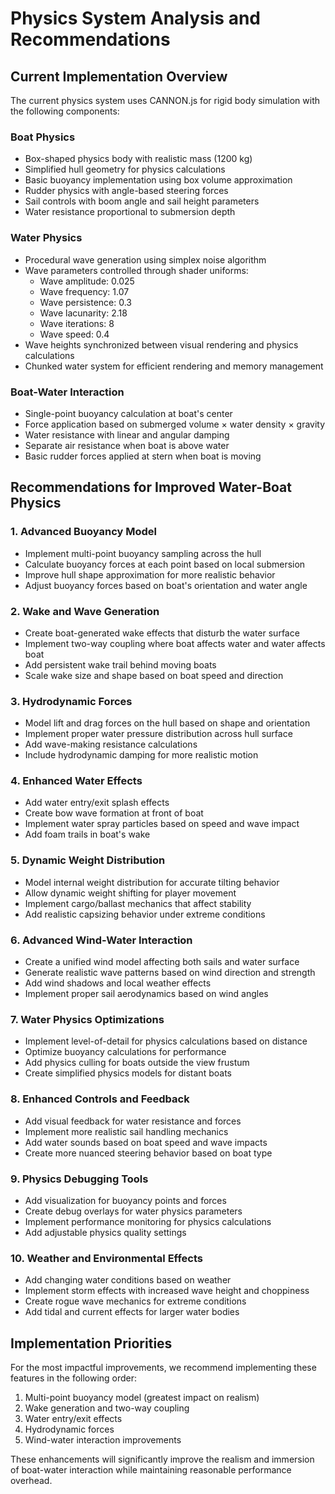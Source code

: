 # Physics System Analysis and Recommendations

## Current Implementation Overview

The current physics system uses CANNON.js for rigid body simulation with the following components:

### Boat Physics
- Box-shaped physics body with realistic mass (1200 kg)
- Simplified hull geometry for physics calculations
- Basic buoyancy implementation using box volume approximation
- Rudder physics with angle-based steering forces
- Sail controls with boom angle and sail height parameters
- Water resistance proportional to submersion depth

### Water Physics
- Procedural wave generation using simplex noise algorithm
- Wave parameters controlled through shader uniforms:
  - Wave amplitude: 0.025
  - Wave frequency: 1.07
  - Wave persistence: 0.3
  - Wave lacunarity: 2.18
  - Wave iterations: 8
  - Wave speed: 0.4
- Wave heights synchronized between visual rendering and physics calculations
- Chunked water system for efficient rendering and memory management

### Boat-Water Interaction
- Single-point buoyancy calculation at boat's center
- Force application based on submerged volume × water density × gravity
- Water resistance with linear and angular damping
- Separate air resistance when boat is above water
- Basic rudder forces applied at stern when boat is moving

## Recommendations for Improved Water-Boat Physics

### 1. Advanced Buoyancy Model
- Implement multi-point buoyancy sampling across the hull
- Calculate buoyancy forces at each point based on local submersion
- Improve hull shape approximation for more realistic behavior
- Adjust buoyancy forces based on boat's orientation and water angle

### 2. Wake and Wave Generation
- Create boat-generated wake effects that disturb the water surface
- Implement two-way coupling where boat affects water and water affects boat
- Add persistent wake trail behind moving boats
- Scale wake size and shape based on boat speed and direction

### 3. Hydrodynamic Forces
- Model lift and drag forces on the hull based on shape and orientation
- Implement proper water pressure distribution across hull surface
- Add wave-making resistance calculations
- Include hydrodynamic damping for more realistic motion

### 4. Enhanced Water Effects
- Add water entry/exit splash effects
- Create bow wave formation at front of boat
- Implement water spray particles based on speed and wave impact
- Add foam trails in boat's wake

### 5. Dynamic Weight Distribution
- Model internal weight distribution for accurate tilting behavior
- Allow dynamic weight shifting for player movement
- Implement cargo/ballast mechanics that affect stability
- Add realistic capsizing behavior under extreme conditions

### 6. Advanced Wind-Water Interaction
- Create a unified wind model affecting both sails and water surface
- Generate realistic wave patterns based on wind direction and strength
- Add wind shadows and local weather effects
- Implement proper sail aerodynamics based on wind angles

### 7. Water Physics Optimizations
- Implement level-of-detail for physics calculations based on distance
- Optimize buoyancy calculations for performance
- Add physics culling for boats outside the view frustum
- Create simplified physics models for distant boats

### 8. Enhanced Controls and Feedback
- Add visual feedback for water resistance and forces
- Implement more realistic sail handling mechanics
- Add water sounds based on boat speed and wave impacts
- Create more nuanced steering behavior based on boat type

### 9. Physics Debugging Tools
- Add visualization for buoyancy points and forces
- Create debug overlays for water physics parameters
- Implement performance monitoring for physics calculations
- Add adjustable physics quality settings

### 10. Weather and Environmental Effects
- Add changing water conditions based on weather
- Implement storm effects with increased wave height and choppiness
- Create rogue wave mechanics for extreme conditions
- Add tidal and current effects for larger water bodies

## Implementation Priorities

For the most impactful improvements, we recommend implementing these features in the following order:

1. Multi-point buoyancy model (greatest impact on realism)
2. Wake generation and two-way coupling
3. Water entry/exit effects
4. Hydrodynamic forces
5. Wind-water interaction improvements

These enhancements will significantly improve the realism and immersion of boat-water interaction while maintaining reasonable performance overhead. 